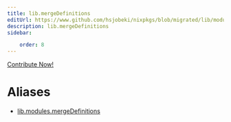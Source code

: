 ```yaml
---
title: lib.mergeDefinitions
editUrl: https://www.github.com/hsjobeki/nixpkgs/blob/migrated/lib/modules.nix#L822C22
description: lib.mergeDefinitions
sidebar:

    order: 8
---
```


<a href="https://www.github.com/hsjobeki/nixpkgs/blob/migrated/lib/modules.nix#L822C22">Contribute Now!</a>


# Aliases

- [lib.modules.mergeDefinitions](/nix-doc-comments/reference/lib/modules/lib-modules-mergedefinitions)


